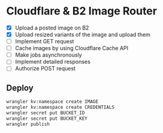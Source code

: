 # Cloudflare & B2 Image Router

- [x] Upload a posted image on B2
- [x] Upload resized variants of the image and upload them
- [ ] Implement GET request
- [ ] Cache images by using Cloudflare Cache API
- [ ] Make jobs asynchronously
- [ ] Implement detailed responses
- [ ] Authorize POST request

## Deploy

```bash
wrangler kv:namespace create IMAGE
wrangler kv:namespace create CREDENTIALS
wrangler secret put BUCKET_ID
wrangler secret put BUCKET_KEY
wrangler publish
```
